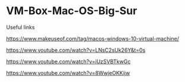 # VM-Box-Mac-OS-Big-Sur

Useful links

https://www.makeuseof.com/tag/macos-windows-10-virtual-machine/


https://www.youtube.com/watch?v=LNsC2sUk26Y&t=0s


https://www.youtube.com/watch?v=iUzSVBTkwGc


https://www.youtube.com/watch?v=8WwjeOKKijw
